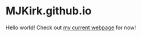 # MJKirk.github.io

Hello world! Check out [my current webpage](https://www.roma1.infn.it/~kirkmatt/) for now!

